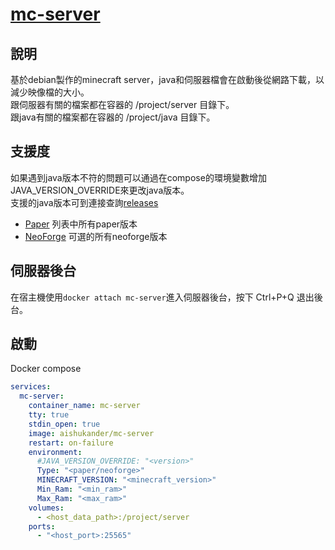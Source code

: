 # [mc-server](https://hub.docker.com/r/aishukander/mc-server)

## 說明
基於debian製作的minecraft server，java和伺服器檔會在啟動後從網路下載，以減少映像檔的大小。 <br>
跟伺服器有關的檔案都在容器的 /project/server 目錄下。 <br>
跟java有關的檔案都在容器的 /project/java 目錄下。 <br>

## 支援度
如果遇到java版本不符的問題可以通過在compose的環境變數增加JAVA_VERSION_OVERRIDE來更改java版本。 <br>
支援的java版本可到連接查詢[releases](https://adoptium.net/temurin/releases/)
* [Paper](https://papermc.io/downloads/all) 列表中所有paper版本
* [NeoForge](https://projects.neoforged.net/neoforged/neoforge) 可選的所有neoforge版本

## 伺服器後台
在宿主機使用```docker attach mc-server```進入伺服器後台，按下 Ctrl+P+Q 退出後台。 <br>

## 啟動
Docker compose <br>
```yml
services:
  mc-server:
    container_name: mc-server
    tty: true
    stdin_open: true
    image: aishukander/mc-server
    restart: on-failure
    environment:
      #JAVA_VERSION_OVERRIDE: "<version>"
      Type: "<paper/neoforge>"
      MINECRAFT_VERSION: "<minecraft_version>"
      Min_Ram: "<min_ram>"
      Max_Ram: "<max_ram>"
    volumes:
      - <host_data_path>:/project/server
    ports:
      - "<host_port>:25565"
```